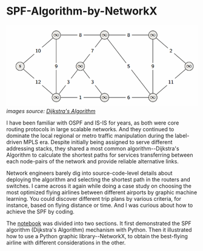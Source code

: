 # SPF-Algorithm-by-NetworkX

![Dijkstra's Algorithm](../images/Dijkstras_02.gif)
_images source:  [Dijkstra's Algorithm](https://github.com/kdn251/interviews)_

I have been familiar with OSPF and IS-IS for years, as both were core routing protocols in large scalable networks. And they continued to dominate the local regional or metro traffic manipulation during the label-driven MPLS era. Despite initially being assigned to serve different addressing stacks, they shared a most common algorithm--Dijkstra's Algorithm to calculate the shortest paths for services transferring between each node-pairs of the network and provide reliable alternative links.

Network engineers barely dig into source-code-level details about deploying the algorithm and selecting the shortest path in the routers and switches. I came across it again while doing a case study on choosing the most optimized flying airlines between different airports by graphic machine learning. You could discover different trip plans by various criteria, for instance, based on flying distance or time. And I was curious about how to achieve the SPF by coding.

The [notebook](./SPF-Algorithm-by-NetworkX.ipynb) was divided into two sections. It first demonstrated the SPF algorithm (Dijkstra's Algorithm) mechanism with Python. Then it illustrated how to use a Python graphic library--NetworkX, to obtain the best-flying airline with different considerations in the other.